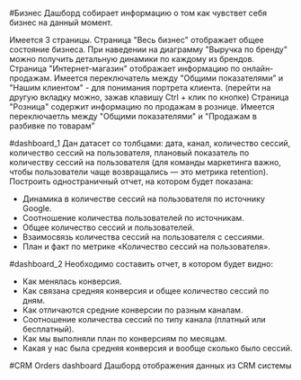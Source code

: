 #Бизнес
Дашборд собирает информацию о том как чувствет себя бизнес на данный момент.

Имеется 3 страницы.
Страница "Весь бизнес" отображает общее состояние бизнеса. При наведении на диаграмму "Выручка по бренду" можно получить детальную динамики по каждому из брендов.
Страница "Интернет-магазин" отображает информацию по онлайн-продажам. Имеется переключатель между "Общими показателями" и "Нашим клиентом" - для понимания портрета клиента. (перейти на другую вкладку можно, зажав клавишу Ctrl + клик по кнопке)
Страница "Розница" содержит информацию по продажам в рознице. Имеется переключаетль между "Общими показателями" и "Продажам в разбивке по товарам"


#dashboard_1
Дан датасет со толбцами: дата, канал, количество сессий, количество сессий на пользователя, плановый показатель по количеству сессий на пользователя (для команды маркетинга важно, чтобы пользователи чаще возвращались — это метрика retention). Построить одностраничный отчет, на котором будет показана:
- Динамика в количестве сессий на пользователя по источнику Google.
- Соотношение количества пользователей по источникам.
- Общее количество сессий и пользователей.
- Взаимосвязь количества сессий на пользователя с сессиями.
- План и факт по метрике «Количество сессий на пользователя».


#dashboard_2
Необходимо составить отчет, в котором будет видно:
- Как менялась конверсия. 
- Как связана средняя конверсия и общее количество сессий по дням.
- Как отличаются средние конверсии по разным каналам.
- Соотношение количества сессий по типу канала (платный или бесплатный).
- Как мы выполняли план по конверсиям по месяцам.
- Какая у нас была средняя конверсия и вообще сколько было сессий.

#CRM Orders dashboard
Дашборд отображения данных из CRM системы
